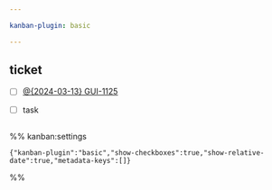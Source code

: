 ```yaml
---

kanban-plugin: basic

---
```


## ticket

- [ ] [@{2024-03-13} GUI-1125](@{2024-03-13}%20GUI-1125.md)
- [ ] task


## 





%% kanban:settings
```
{"kanban-plugin":"basic","show-checkboxes":true,"show-relative-date":true,"metadata-keys":[]}
```
%%